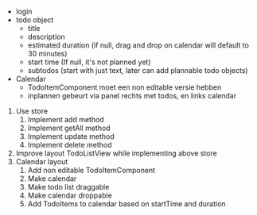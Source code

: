 - login
- todo object
  - title
  - description
  - estimated duration (if null, drag and drop on calendar will default to 30 minutes)
  - start time (If null, it's not planned yet)
  - subtodos (start with just text, later can add plannable todo objects)
- Calendar
  - TodoItemComponent moet een non editable versie hebben
  - inplannen gebeurt via panel rechts met todos, en links calendar


1. Use store
   1. Implement add method
   2. Implement getAll method
   3. Implement update method
   4. Implement delete method
2. Improve layout TodoListView while implementing above store
3. Calendar layout
   1. Add non editable TodoItemComponent
   2. Make calendar
   3. Make todo list draggable
   4. Make calendar droppable
   5. Add TodoItems to calendar based on startTime and duration
